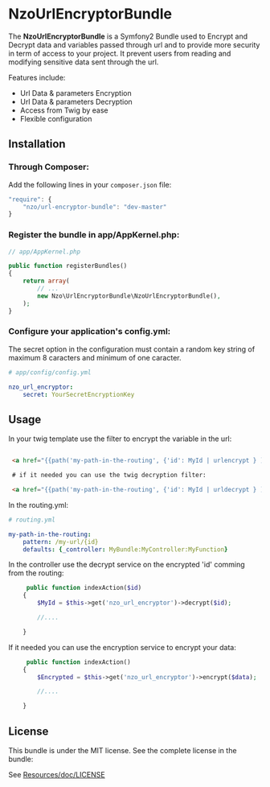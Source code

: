 NzoUrlEncryptorBundle
=====================

The **NzoUrlEncryptorBundle** is a Symfony2 Bundle used to Encrypt and Decrypt data and variables passed through url and to provide more security in term of access to your project.
It prevent users from reading and modifying sensitive data sent through the url.

Features include:

- Url Data & parameters Encryption
- Url Data & parameters Decryption
- Access from Twig by ease
- Flexible configuration


Installation
------------

### Through Composer:

Add the following lines in your `composer.json` file:

``` js
"require": {
    "nzo/url-encryptor-bundle": "dev-master"
}
```

### Register the bundle in app/AppKernel.php:

``` php
// app/AppKernel.php

public function registerBundles()
{
    return array(
        // ...
        new Nzo\UrlEncryptorBundle\NzoUrlEncryptorBundle(),
    );
}
```

### Configure your application's config.yml:

The secret option in the configuration must contain a random key string of maximum 8 caracters and minimum of one caracter.

``` yml
# app/config/config.yml

nzo_url_encryptor:
    secret: YourSecretEncryptionKey 
```

Usage
-----

In your twig template use the filter to encrypt the variable in the url:

``` html

 <a href="{{path('my-path-in-the-routing', {'id': MyId | urlencrypt } )}}"> My link </a>

 # if it needed you can use the twig decryption filter:

 <a href="{{path('my-path-in-the-routing', {'id': MyId | urldecrypt } )}}"> My link </a>
``` 
In the routing.yml:

``` yml
# routing.yml

my-path-in-the-routing:    
    pattern: /my-url/{id}
    defaults: {_controller: MyBundle:MyController:MyFunction}

```

In the controller use the decrypt service on the encrypted 'id' comming from the routing:

```php
     public function indexAction($id) 
    {
        $MyId = $this->get('nzo_url_encryptor')->decrypt($id);

        //....

    }    
```

If it needed you can use the encryption service to encrypt your data:

```php
     public function indexAction() 
    {   
        $Encrypted = $this->get('nzo_url_encryptor')->encrypt($data);

        //....

    }    
```

License
-------

This bundle is under the MIT license. See the complete license in the bundle:

See [Resources/doc/LICENSE](https://github.com/NAYZO/NzoUrlEncryptorBundle/tree/master/Resources/doc/LICENSE)